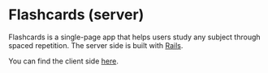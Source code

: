 # Flashcards (server)

Flashcards is a single-page app that helps users study any subject through spaced repetition. The server side is built with [Rails](http://rubyonrails.org/).

You can find the client side [here](https://github.com/groundberry/flashcards-client).
